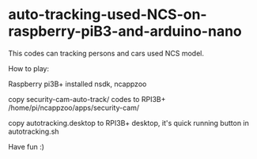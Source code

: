 # auto-tracking-used-NCS-on-raspberry-piB3-and-arduino-nano

This codes can tracking persons and cars used NCS model.


How to play:

Raspberry pi3B+ installed nsdk, ncappzoo

copy security-cam-auto-track/ codes to RPI3B+ /home/pi/ncappzoo/apps/security-cam/

copy autotracking.desktop to RPI3B+ desktop, it's quick running button in autotracking.sh 


Have fun :)
